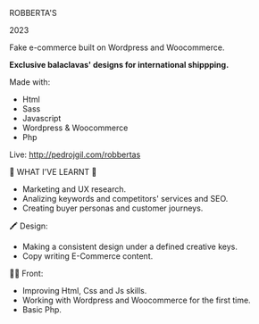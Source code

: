 ROBBERTA'S

2023

Fake e-commerce built on Wordpress and Woocommerce.

**Exclusive balaclavas' designs for international shippping.**

Made with:
- Html
- Sass
- Javascript
- Wordpress & Woocommerce
- Php

Live:
http://pedrojgil.com/robbertas


📗 WHAT I'VE LEARNT 📗

- Marketing and UX research.
- Analizing keywords and competitors' services and SEO.
- Creating buyer personas and customer journeys.


🖍 Design:

- Making a consistent design under a defined creative keys.
- Copy writing E-Commerce content.


👨‍💻 Front:

- Improving Html, Css and Js skills.
- Working with Wordpress and Woocommerce for the first time.
- Basic Php.
